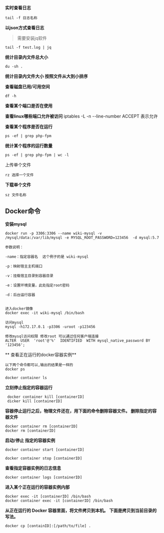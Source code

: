 **实时查看日志**

```
tail -f 日志名称
```

**以json方式查看日志**
> 需要安装jq软件
```
tail -f test.log | jq
```

**统计目录内文件总大小**
```
du -sh .
```

**统计目录内文件大小  按照文件从大到小排序**

**查看磁盘已用/可用空间**
```
df -h
```

**查看某个端口是否在使用**

**查看linux哪些端口允许被访问**
iptables -L -n --line-number
ACCEPT 表示允许

**查看某个程序是否在运行**
```
ps -ef | grep php-fpm
```

**统计某个程序的运行数量**
```
ps -ef | grep php-fpm | wc -l
```

上传单个文件
```
rz 选择一个文件
```
**下载单个文件**
```
sz 文件名称
```


## Docker命令
**安装mysql**
```
docker run -p 3306:3306 --name wiki-mysql -v /mysql/data:/var/lib/mysql -e MYSQL_ROOT_PASSWORD=123456  -d mysql:5.7

参数说明：

-name：指定容器名  这个例子的是 wiki-mysql

-p：映射宿主主机端口

-v：挂载宿主目录到容器目录

-e：设置环境变量，此处指定root密码

-d：后台运行容器


进入docker镜像
docker exec -it wiki-mysql /bin/bash

访问mysql
mysql -h172.17.0.1 -p3306 -uroot -p123456

修改mysql访问权限 修改root 可以通过任何客户端连接
ALTER  USER  'root'@'%'  IDENTIFIED  WITH mysql_native_password BY  '123456';
```
** 查看正在运行的docker容器实例**
```
以下两个命令都可以,输出的结果是一样的
docker ps

docker container ls

```
**立刻停止指定的容器运行**
```
 docker container kill [containerID]
 dicker kill [containerID]
```
**容器停止运行之后，物理文件还在，用下面的命令删除容器文件。
删除指定的容器文件**
```
docker container rm [containerID]
docker rm [containerID]
```

**启动/停止 指定的容器实例**
```
docker container start [containerID]

docker container stop [containerID]
```
**查看指定容器实例的日志信息**
```
docker container logs [containerID]
```

**进入某个正在运行的容器实例内部**
```
docker exec -it [containerID] /bin/bash
docker container exec -it [containerID] /bin/bash
```

**从正在运行的 Docker 容器里面，将文件拷贝到本机。**
**下面是拷贝到当前目录的写法。**

```
docker cp [containID]:[/path/to/file] .
```